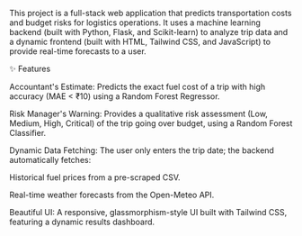 This project is a full-stack web application that predicts transportation costs and budget risks for logistics operations. It uses a machine learning backend (built with Python, Flask, and Scikit-learn) to analyze trip data and a dynamic frontend (built with HTML, Tailwind CSS, and JavaScript) to provide real-time forecasts to a user.

✨ Features

Accountant's Estimate: Predicts the exact fuel cost of a trip with high accuracy (MAE < ₹10) using a Random Forest Regressor.

Risk Manager's Warning: Provides a qualitative risk assessment (Low, Medium, High, Critical) of the trip going over budget, using a Random Forest Classifier.

Dynamic Data Fetching: The user only enters the trip date; the backend automatically fetches:

Historical fuel prices from a pre-scraped CSV.

Real-time weather forecasts from the Open-Meteo API.

Beautiful UI: A responsive, glassmorphism-style UI built with Tailwind CSS, featuring a dynamic results dashboard.
